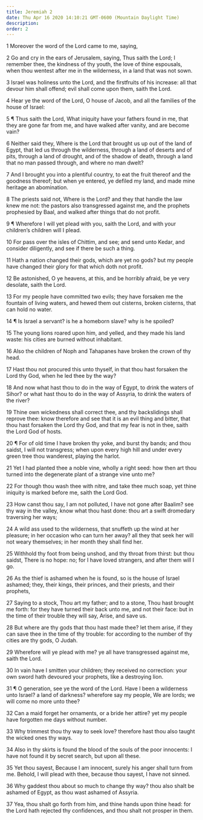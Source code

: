 ```yaml
---
title: Jeremiah 2
date: Thu Apr 16 2020 14:10:21 GMT-0600 (Mountain Daylight Time)
description: 
order: 2
---
```


<p>1 Moreover the word of the Lord came to me, saying,</p>
<p>
  2 Go and cry in the ears of Jerusalem, saying, Thus saith the Lord; I remember
  thee, the kindness of thy youth, the love of thine espousals, when thou
  wentest after me in the wilderness, in a land that was not sown.
</p>
<p>
  3 Israel was holiness unto the Lord, and the firstfruits of his increase: all
  that devour him shall offend; evil shall come upon them, saith the Lord.
</p>
<p>
  4 Hear ye the word of the Lord, O house of Jacob, and all the families of the
  house of Israel:
</p>
<p>
  5 &#xB6; Thus saith the Lord, What iniquity have your fathers found in me,
  that they are gone far from me, and have walked after vanity, and are become
  vain?
</p>
<p>
  6 Neither said they, Where is the Lord that brought us up out of the land of
  Egypt, that led us through the wilderness, through a land of deserts and of
  pits, through a land of drought, and of the shadow of death, through a land
  that no man passed through, and where no man dwelt?
</p>
<p>
  7 And I brought you into a plentiful country, to eat the fruit thereof and the
  goodness thereof; but when ye entered, ye defiled my land, and made mine
  heritage an abomination.
</p>
<p>
  8 The priests said not, Where is the Lord? and they that handle the law knew
  me not: the pastors also transgressed against me, and the prophets prophesied
  by Baal, and walked after things that do not profit.
</p>
<p>
  9 &#xB6; Wherefore I will yet plead with you, saith the Lord, and with your
  children&#x2019;s children will I plead.
</p>
<p>
  10 For pass over the isles of Chittim, and see; and send unto Kedar, and
  consider diligently, and see if there be such a thing.
</p>
<p>
  11 Hath a nation changed their gods, which are yet no gods? but my people have
  changed their glory for that which doth not profit.
</p>
<p>
  12 Be astonished, O ye heavens, at this, and be horribly afraid, be ye very
  desolate, saith the Lord.
</p>
<p>
  13 For my people have committed two evils; they have forsaken me the fountain
  of living waters, and hewed them out cisterns, broken cisterns, that can hold
  no water.
</p>
<p>14 &#xB6; Is Israel a servant? is he a homeborn slave? why is he spoiled?</p>
<span></span>
<p>
  15 The young lions roared upon him, and yelled, and they made his land waste:
  his cities are burned without inhabitant.
</p>
<p>
  16 Also the children of Noph and Tahapanes have broken the crown of thy head.
</p>
<p>
  17 Hast thou not procured this unto thyself, in that thou hast forsaken the
  Lord thy God, when he led thee by the way?
</p>
<p>
  18 And now what hast thou to do in the way of Egypt, to drink the waters of
  Sihor? or what hast thou to do in the way of Assyria, to drink the waters of
  the river?
</p>
<p>
  19 Thine own wickedness shall correct thee, and thy backslidings shall reprove
  thee: know therefore and see that it is an evil thing and bitter, that thou
  hast forsaken the Lord thy God, and that my fear is not in thee, saith the
  Lord God of hosts.
</p>
<p>
  20 &#xB6; For of old time I have broken thy yoke, and burst thy bands; and
  thou saidst, I will not transgress; when upon every high hill and under every
  green tree thou wanderest, playing the harlot.
</p>
<p>
  21 Yet I had planted thee a noble vine, wholly a right seed: how then art thou
  turned into the degenerate plant of a strange vine unto me?
</p>
<p>
  22 For though thou wash thee with nitre, and take thee much soap, yet thine
  iniquity is marked before me, saith the Lord God.
</p>
<p>
  23 How canst thou say, I am not polluted, I have not gone after Baalim? see
  thy way in the valley, know what thou hast done: thou art a swift dromedary
  traversing her ways;
</p>
<p>
  24 A wild ass used to the wilderness, that snuffeth up the wind at her
  pleasure; in her occasion who can turn her away? all they that seek her will
  not weary themselves; in her month they shall find her.
</p>
<p>
  25 Withhold thy foot from being unshod, and thy throat from thirst: but thou
  saidst, There is no hope: no; for I have loved strangers, and after them will
  I go.
</p>
<p>
  26 As the thief is ashamed when he is found, so is the house of Israel
  ashamed; they, their kings, their princes, and their priests, and their
  prophets,
</p>
<p>
  27 Saying to a stock, Thou art my father; and to a stone, Thou hast brought me
  forth: for they have turned their back unto me, and not their face: but in the
  time of their trouble they will say, Arise, and save us.
</p>
<p>
  28 But where are thy gods that thou hast made thee? let them arise, if they
  can save thee in the time of thy trouble: for according to the number of thy
  cities are thy gods, O Judah.
</p>
<p>
  29 Wherefore will ye plead with me? ye all have transgressed against me, saith
  the Lord.
</p>
<p>
  30 In vain have I smitten your children; they received no correction: your own
  sword hath devoured your prophets, like a destroying lion.
</p>
<p>
  31 &#xB6; O generation, see ye the word of the Lord. Have I been a wilderness
  unto Israel? a land of darkness? wherefore say my people, We are lords; we
  will come no more unto thee?
</p>
<p>
  32 Can a maid forget her ornaments, or a bride her attire? yet my people have
  forgotten me days without number.
</p>
<p>
  33 Why trimmest thou thy way to seek love? therefore hast thou also taught the
  wicked ones thy ways.
</p>
<p>
  34 Also in thy skirts is found the blood of the souls of the poor innocents: I
  have not found it by secret search, but upon all these.
</p>
<p>
  35 Yet thou sayest, Because I am innocent, surely his anger shall turn from
  me. Behold, I will plead with thee, because thou sayest, I have not sinned.
</p>
<p>
  36 Why gaddest thou about so much to change thy way? thou also shalt be
  ashamed of Egypt, as thou wast ashamed of Assyria.
</p>
<p>
  37 Yea, thou shalt go forth from him, and thine hands upon thine head: for the
  Lord hath rejected thy confidences, and thou shalt not prosper in them.
</p>
